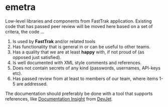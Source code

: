 # emetra
Low-level libraries and components from FastTrak application.  Existing code that has passed peer review will be moved here based on a set of critera, the code ...

1. Is used by **FastTrak** and/or related tools
2. Has functionality that is general in or can be useful to other teams.
3. Has a quality that we are at least **happy** with, if not proud of (as opposed just satisfied).
4. Is well documented with XML style comments and references.
5. Does not contain secrets of any kind (passwords, usernames, API-keys etc).
6. Has passed review from at least to members of our team, where items 1-5 are addressed.

The documentation should preferably be done with a tool that supports references, 
like [Documentation Insight](http://www.devjetsoftware.com/products/documentation-insight/ "Documentation Insight") 
from [DevJet](http://www.devjetsoftware.com/ "DevJet software").
